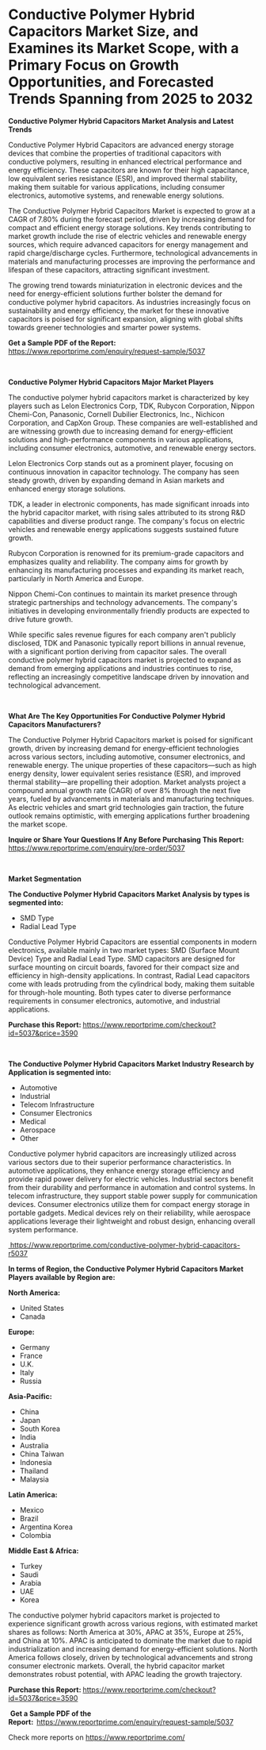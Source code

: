 <p><h1>Conductive Polymer Hybrid Capacitors Market Size, and Examines its Market Scope, with a Primary Focus on Growth Opportunities, and Forecasted Trends Spanning from 2025 to 2032</h1></p><p><strong>Conductive Polymer Hybrid Capacitors Market Analysis and Latest Trends</strong></p>
<p><p>Conductive Polymer Hybrid Capacitors are advanced energy storage devices that combine the properties of traditional capacitors with conductive polymers, resulting in enhanced electrical performance and energy efficiency. These capacitors are known for their high capacitance, low equivalent series resistance (ESR), and improved thermal stability, making them suitable for various applications, including consumer electronics, automotive systems, and renewable energy solutions.</p><p>The Conductive Polymer Hybrid Capacitors Market is expected to grow at a CAGR of 7.80% during the forecast period, driven by increasing demand for compact and efficient energy storage solutions. Key trends contributing to market growth include the rise of electric vehicles and renewable energy sources, which require advanced capacitors for energy management and rapid charge/discharge cycles. Furthermore, technological advancements in materials and manufacturing processes are improving the performance and lifespan of these capacitors, attracting significant investment.</p><p>The growing trend towards miniaturization in electronic devices and the need for energy-efficient solutions further bolster the demand for conductive polymer hybrid capacitors. As industries increasingly focus on sustainability and energy efficiency, the market for these innovative capacitors is poised for significant expansion, aligning with global shifts towards greener technologies and smarter power systems.</p></p>
<p><strong>Get a Sample PDF of the Report:&nbsp;</strong> <a href="https://www.reportprime.com/enquiry/request-sample/5037?utm_campaign=3200&utm_medium=2&utm_source=Github&utm_content=ia&utm_term=19032025&utm_id=conductive-polymer-hybrid-capacitors">https://www.reportprime.com/enquiry/request-sample/5037</a></p>
<p>&nbsp;</p>
<p><strong>Conductive Polymer Hybrid Capacitors Major Market Players</strong></p>
<p><p>The conductive polymer hybrid capacitors market is characterized by key players such as Lelon Electronics Corp, TDK, Rubycon Corporation, Nippon Chemi-Con, Panasonic, Cornell Dubilier Electronics, Inc., Nichicon Corporation, and CapXon Group. These companies are well-established and are witnessing growth due to increasing demand for energy-efficient solutions and high-performance components in various applications, including consumer electronics, automotive, and renewable energy sectors.</p><p>Lelon Electronics Corp stands out as a prominent player, focusing on continuous innovation in capacitor technology. The company has seen steady growth, driven by expanding demand in Asian markets and enhanced energy storage solutions.</p><p>TDK, a leader in electronic components, has made significant inroads into the hybrid capacitor market, with rising sales attributed to its strong R&D capabilities and diverse product range. The company's focus on electric vehicles and renewable energy applications suggests sustained future growth.</p><p>Rubycon Corporation is renowned for its premium-grade capacitors and emphasizes quality and reliability. The company aims for growth by enhancing its manufacturing processes and expanding its market reach, particularly in North America and Europe.</p><p>Nippon Chemi-Con continues to maintain its market presence through strategic partnerships and technology advancements. The company's initiatives in developing environmentally friendly products are expected to drive future growth.</p><p>While specific sales revenue figures for each company aren't publicly disclosed, TDK and Panasonic typically report billions in annual revenue, with a significant portion deriving from capacitor sales. The overall conductive polymer hybrid capacitors market is projected to expand as demand from emerging applications and industries continues to rise, reflecting an increasingly competitive landscape driven by innovation and technological advancement.</p></p>
<p>&nbsp;</p>
<p><strong>What Are The Key Opportunities For Conductive Polymer Hybrid Capacitors Manufacturers?</strong></p>
<p><p>The Conductive Polymer Hybrid Capacitors market is poised for significant growth, driven by increasing demand for energy-efficient technologies across various sectors, including automotive, consumer electronics, and renewable energy. The unique properties of these capacitors—such as high energy density, lower equivalent series resistance (ESR), and improved thermal stability—are propelling their adoption. Market analysts project a compound annual growth rate (CAGR) of over 8% through the next five years, fueled by advancements in materials and manufacturing techniques. As electric vehicles and smart grid technologies gain traction, the future outlook remains optimistic, with emerging applications further broadening the market scope.</p></p>
<p><strong>Inquire or Share Your Questions If Any Before Purchasing This Report:</strong> <a href="https://www.reportprime.com/enquiry/pre-order/5037?utm_campaign=3200&utm_medium=2&utm_source=Github&utm_content=ia&utm_term=19032025&utm_id=conductive-polymer-hybrid-capacitors">https://www.reportprime.com/enquiry/pre-order/5037</a></p>
<p>&nbsp;</p>
<p><strong>Market Segmentation</strong></p>
<p><strong>The Conductive Polymer Hybrid Capacitors Market Analysis by types is segmented into:</strong></p>
<p><ul><li>SMD Type</li><li>Radial Lead Type</li></ul></p>
<p><p>Conductive Polymer Hybrid Capacitors are essential components in modern electronics, available mainly in two market types: SMD (Surface Mount Device) Type and Radial Lead Type. SMD capacitors are designed for surface mounting on circuit boards, favored for their compact size and efficiency in high-density applications. In contrast, Radial Lead capacitors come with leads protruding from the cylindrical body, making them suitable for through-hole mounting. Both types cater to diverse performance requirements in consumer electronics, automotive, and industrial applications.</p></p>
<p><strong>Purchase this Report:&nbsp;</strong><a href="https://www.reportprime.com/checkout?id=5037&price=3590&utm_campaign=3200&utm_medium=2&utm_source=Github&utm_content=ia&utm_term=19032025&utm_id=conductive-polymer-hybrid-capacitors">https://www.reportprime.com/checkout?id=5037&price=3590</a></p>
<p>&nbsp;</p>
<p><strong>The Conductive Polymer Hybrid Capacitors Market Industry Research by Application is segmented into:</strong></p>
<p><ul><li>Automotive</li><li>Industrial</li><li>Telecom Infrastructure</li><li>Consumer Electronics</li><li>Medical</li><li>Aerospace</li><li>Other</li></ul></p>
<p><p>Conductive polymer hybrid capacitors are increasingly utilized across various sectors due to their superior performance characteristics. In automotive applications, they enhance energy storage efficiency and provide rapid power delivery for electric vehicles. Industrial sectors benefit from their durability and performance in automation and control systems. In telecom infrastructure, they support stable power supply for communication devices. Consumer electronics utilize them for compact energy storage in portable gadgets. Medical devices rely on their reliability, while aerospace applications leverage their lightweight and robust design, enhancing overall system performance.</p></p>
<p><a href="https://www.reportprime.com/conductive-polymer-hybrid-capacitors-r5037?utm_campaign=3200&utm_medium=2&utm_source=Github&utm_content=ia&utm_term=19032025&utm_id=conductive-polymer-hybrid-capacitors">&nbsp;https://www.reportprime.com/conductive-polymer-hybrid-capacitors-r5037</a></p>
<p><strong>In terms of Region, the Conductive Polymer Hybrid Capacitors Market Players available by Region are:</strong></p>
<p>
    <p> <strong> North America: </strong>
        <ul>
            <li>United States</li>
            <li>Canada</li>
        </ul>
        </p> 
    <p> <strong> Europe: </strong>
        <ul>
            <li>Germany</li>
            <li>France</li>
            <li>U.K.</li>
            <li>Italy</li>
            <li>Russia</li>
        </ul>
        </p> 
    <p> <strong> Asia-Pacific: </strong>
        <ul>
            <li>China</li>
            <li>Japan</li>
            <li>South Korea</li>
            <li>India</li>
            <li>Australia</li>
            <li>China Taiwan</li>
            <li>Indonesia</li>
            <li>Thailand</li>
            <li>Malaysia</li>
        </ul>
        </p> 
    <p> <strong> Latin America: </strong>
        <ul>
            <li>Mexico</li>
            <li>Brazil</li>
            <li>Argentina Korea</li>
            <li>Colombia</li>
        </ul>
        </p> 
    <p> <strong> Middle East & Africa: </strong>
        <ul>
            <li>Turkey</li>
            <li>Saudi</li>
            <li>Arabia</li>
            <li>UAE</li>
            <li>Korea</li>
        </ul>
    </p>
    </p>
<p><p>The conductive polymer hybrid capacitors market is projected to experience significant growth across various regions, with estimated market shares as follows: North America at 30%, APAC at 35%, Europe at 25%, and China at 10%. APAC is anticipated to dominate the market due to rapid industrialization and increasing demand for energy-efficient solutions. North America follows closely, driven by technological advancements and strong consumer electronic markets. Overall, the hybrid capacitor market demonstrates robust potential, with APAC leading the growth trajectory.</p></p>
<p><strong>Purchase this Report: </strong><a href="https://www.reportprime.com/checkout?id=5037&price=3590&utm_campaign=3200&utm_medium=2&utm_source=Github&utm_content=ia&utm_term=19032025&utm_id=conductive-polymer-hybrid-capacitors">https://www.reportprime.com/checkout?id=5037&price=3590</a></p>
<p>&nbsp;<strong>Get a Sample PDF of the Report:&nbsp;&nbsp;</strong><a href="https://www.reportprime.com/enquiry/request-sample/5037?utm_campaign=3200&utm_medium=2&utm_source=Github&utm_content=ia&utm_term=19032025&utm_id=conductive-polymer-hybrid-capacitors">https://www.reportprime.com/enquiry/request-sample/5037</a></p>
<p><strong></strong></p>
<p>Check more reports on <a href="https://www.reportprime.com/?utm_campaign=3200&utm_medium=2&utm_source=Github&utm_content=ia&utm_term=19032025&utm_id=conductive-polymer-hybrid-capacitors">https://www.reportprime.com/</a></p>